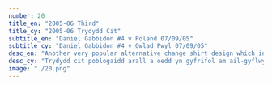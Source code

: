 ```yaml
---
number: 20
title_en: "2005-06 Third"
title_cy: "2005-06 Trydydd Cit"
subtitle_en: "Daniel Gabbidon #4 v Poland 07/09/05"
subtitle_cy: "Daniel Gabbidon #4 v Gwlad Pwyl 07/09/05"
desc_en: "Another very popular alternative change shirt design which introduced black to the Welsh colour palette. For this third shirt, Kappa teamed up with the FAW to pay tribute to Wales legend John Charles, utilising colours worn by some of the great man’s various clubs."
desc_cy: "Trydydd cit poblogaidd arall a oedd yn gyfrifol am ail-gyflwyno du i balet lliw Cymru. Gyda’r crys hwn, daeth Kappa â CBDC ynghyd i dalu teyrnged i’r arwr o Gymro, John Charles, gan ddefnyddio lliwiau a wisgwyd gan rai o amryw glybiau’r dyn ei hun."
image: "./20.png"
---
```

